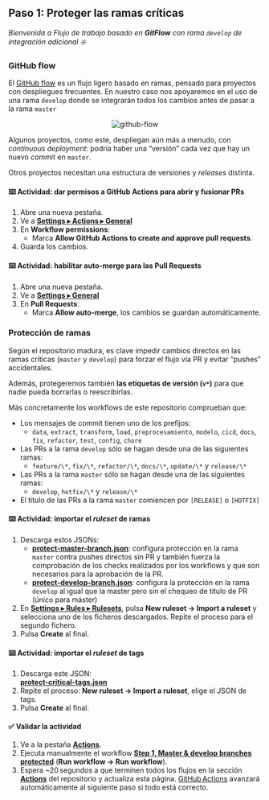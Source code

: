 <!--
  <<< Author notes: Step 2 >>>
  Choose 3-5 steps for your course.
  The first step is always the hardest, so pick something easy!
  Link to docs.github.com for further explanations.
  Encourage users to open new tabs for steps!
-->

## Paso 1: Proteger las ramas críticas

_Bienvenida a Flujo de trabajo basado en **GitFlow** con rama `develop` de integración adicional :sparkle:_

### GitHub flow

El [GitHub flow](https://guides.github.com/introduction/flow/) es un flujo ligero basado en ramas, pensado para proyectos con despliegues frecuentes. En nuestro caso nos apoyaremos en el uso de una rama `develop` donde se integrarán todos los cambios antes de pasar a la rama `master`

<p align="center">
  <img src="../../blob/curso/images/gitflow.png" alt="github-flow">
</p>

Algunos proyectos, como este, despliegan aún más a menudo, con *continuous deployment*: podría haber una “versión” cada vez que hay un nuevo *commit* en `master`.

Otros proyectos necesitan una estructura de versiones y *releases* distinta.

#### :keyboard: Actividad: dar permisos a GitHub Actions para abrir y fusionar PRs

1. Abre una nueva pestaña.
1. Ve a [**Settings ▸ Actions ▸ General**](../../settings/actions#actions_workflow_permission_can_approve_pr)
1. En **Workflow permissions**:
   - Marca **Allow GitHub Actions to create and approve pull requests**.
1. Guarda los cambios.

#### :keyboard: Actividad: habilitar auto-merge para las Pull Requests

1. Abre una nueva pestaña.
1. Ve a [**Settings ▸ General**](../../settings#merge-button-settings)
1. En **Pull Requests**:
   - Marca **Allow auto-merge**, los cambios se guardan automáticamente.

### Protección de ramas

Según el repositorio madura, es clave impedir cambios directos en las ramas críticas (`master` y `develop`) para forzar el flujo vía PR y evitar “pushes” accidentales.

Además, protegeremos también **las etiquetas de versión (`v*`)** para que nadie pueda borrarlas o reescribirlas.

Más concretamente los workflows de este repositorio comprueban que:
- Los mensajes de commit tienen uno de los prefijos:
  - `data`, `extract`, `transform`, `load`, `preprocesamiento`, `modelo`, `cicd`, `docs`, `fix`, `refactor`, `test`, `config`, `chore`
- Las PRs a la rama `develop` sólo se hagan desde una de las siguientes ramas:
  - `feature/\*`, `fix/\*`, `refactor/\*`, `docs/\*`, `update/\*` y `release/\*`
- Las PRs a la rama `master` sólo se hagan desde una de las siguientes ramas:
  - `develop`, `hotfix/\*` y `release/\*`
- El título de las PRs a la rama `master` comiencen por `[RELEASE]` o `[HOTFIX]`

#### :keyboard: Actividad: importar el _ruleset_ de ramas

1. Descarga estos JSONs:  
   - **[protect-master-branch.json](.github/json/protect-master-branch.json?raw=true)**: configura protección en la rama `master` contra pushes directos sin PR y también fuerza la comprobación de los checks realizados por los workflows y que son necesarios para la aprobación de la PR.
   - **[protect-develop-branch.json](.github/json/protect-develop-branch.json?raw=true)**: configura la protección en la rama `develop` al igual que la master pero sin el chequeo de título de PR (único para máster)
1. En [**Settings ▸ Rules ▸ Rulesets**](../../settings/rules), pulsa **New ruleset → Import a ruleset** y selecciona uno de los ficheros descargados. Repite el proceso para el segundo fichero.
1. Pulsa **Create** al final.

#### :keyboard: Actividad: importar el _ruleset_ de tags

1. Descarga este JSON:  
   **[protect-critical-tags.json](.github/json/protect-critical-tags.json?raw=true)**
1. Repite el proceso: **New ruleset → Import a ruleset**, elige el JSON de tags.
1. Pulsa **Create** al final.

#### :white_check_mark: Validar la actividad

1. Ve a la pestaña **[Actions](../../actions)**.
2. Ejecuta manualmente el workflow [**Step 1, Master & develop branches protected**](../../actions/workflows/1-branches-protected.yml) (**Run workflow → Run workflow**).
1. Espera ~20 segundos a que terminen todos los flujos en la sección **[Actions](../../actions)** del repositorio y actualiza esta página. [GitHub Actions](https://docs.github.com/es/actions) avanzará automáticamente al siguiente paso si todo está correcto.